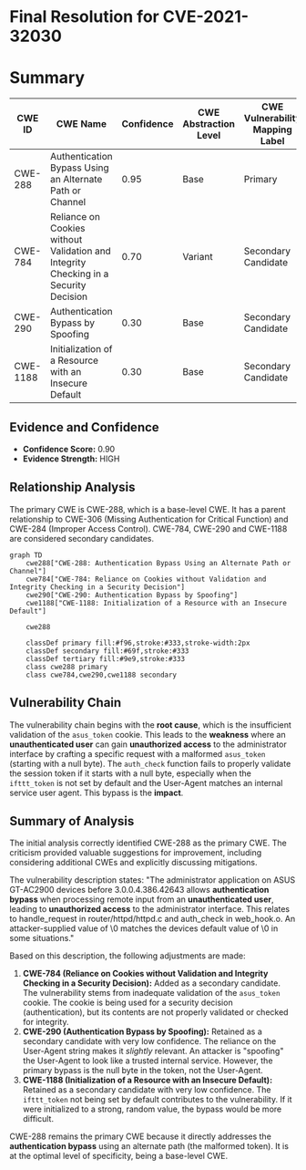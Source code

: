 # Final Resolution for CVE-2021-32030

# Summary
| CWE ID | CWE Name | Confidence | CWE Abstraction Level | CWE Vulnerability Mapping Label | CWE-Vulnerability Mapping Notes |
|---|---|---|---|---|---|
| CWE-288 | Authentication Bypass Using an Alternate Path or Channel | 0.95 | Base | Primary | Allowed |
| CWE-784 | Reliance on Cookies without Validation and Integrity Checking in a Security Decision | 0.70 | Variant | Secondary Candidate | Allowed |
| CWE-290 | Authentication Bypass by Spoofing | 0.30 | Base | Secondary Candidate | Allowed |
| CWE-1188 | Initialization of a Resource with an Insecure Default | 0.30 | Base | Secondary Candidate | Allowed |

## Evidence and Confidence

*   **Confidence Score:** 0.90
*   **Evidence Strength:** HIGH

## Relationship Analysis
The primary CWE is CWE-288, which is a base-level CWE. It has a parent relationship to CWE-306 (Missing Authentication for Critical Function) and CWE-284 (Improper Access Control). CWE-784, CWE-290 and CWE-1188 are considered secondary candidates.
```mermaid
graph TD
    cwe288["CWE-288: Authentication Bypass Using an Alternate Path or Channel"]
    cwe784["CWE-784: Reliance on Cookies without Validation and Integrity Checking in a Security Decision"]
    cwe290["CWE-290: Authentication Bypass by Spoofing"]
    cwe1188["CWE-1188: Initialization of a Resource with an Insecure Default"]

    cwe288

    classDef primary fill:#f96,stroke:#333,stroke-width:2px
    classDef secondary fill:#69f,stroke:#333
    classDef tertiary fill:#9e9,stroke:#333
    class cwe288 primary
    class cwe784,cwe290,cwe1188 secondary
```

## Vulnerability Chain
The vulnerability chain begins with the **root cause**, which is the insufficient validation of the `asus_token` cookie. This leads to the **weakness** where an **unauthenticated user** can gain **unauthorized access** to the administrator interface by crafting a specific request with a malformed `asus_token` (starting with a null byte). The `auth_check` function fails to properly validate the session token if it starts with a null byte, especially when the `ifttt_token` is not set by default and the User-Agent matches an internal service user agent. This bypass is the **impact**.

## Summary of Analysis
The initial analysis correctly identified CWE-288 as the primary CWE. The criticism provided valuable suggestions for improvement, including considering additional CWEs and explicitly discussing mitigations.

The vulnerability description states: "The administrator application on ASUS GT-AC2900 devices before 3.0.0.4.386.42643 allows **authentication bypass** when processing remote input from an **unauthenticated user**, leading to **unauthorized access** to the administrator interface. This relates to handle_request in router/httpd/httpd.c and auth_check in web_hook.o. An attacker-supplied value of \0 matches the devices default value of \0 in some situations."

Based on this description, the following adjustments are made:

1.  **CWE-784 (Reliance on Cookies without Validation and Integrity Checking in a Security Decision):** Added as a secondary candidate. The vulnerability stems from inadequate validation of the `asus_token` cookie. The cookie is being used for a security decision (authentication), but its contents are not properly validated or checked for integrity.
2.  **CWE-290 (Authentication Bypass by Spoofing):** Retained as a secondary candidate with very low confidence. The reliance on the User-Agent string makes it *slightly* relevant. An attacker is "spoofing" the User-Agent to look like a trusted internal service. However, the primary bypass is the null byte in the token, not the User-Agent.
3.  **CWE-1188 (Initialization of a Resource with an Insecure Default):** Retained as a secondary candidate with very low confidence. The `ifttt_token` not being set by default contributes to the vulnerability. If it were initialized to a strong, random value, the bypass would be more difficult.

CWE-288 remains the primary CWE because it directly addresses the **authentication bypass** using an alternate path (the malformed token). It is at the optimal level of specificity, being a base-level CWE.